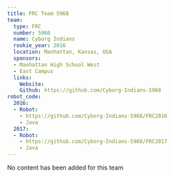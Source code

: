 ```yaml
---
title: FRC Team 5968
team:
  type: FRC
  number: 5968
  name: Cyborg Indians
  rookie_year: 2016
  location: Manhattan, Kansas, USA
  sponsors:
  - Manhattan High School West
  - East Campus
  links:
    Website:
    Github: https://github.com/Cyborg-Indians-5968
robot_code:
  2016:
  - Robot:
    - https://github.com/Cyborg-Indians-5968/FRC2016
    - Java
  2017:
  - Robot:
    - https://github.com/Cyborg-Indians-5968/FRC2017
    - Java
---
```


No content has been added for this team